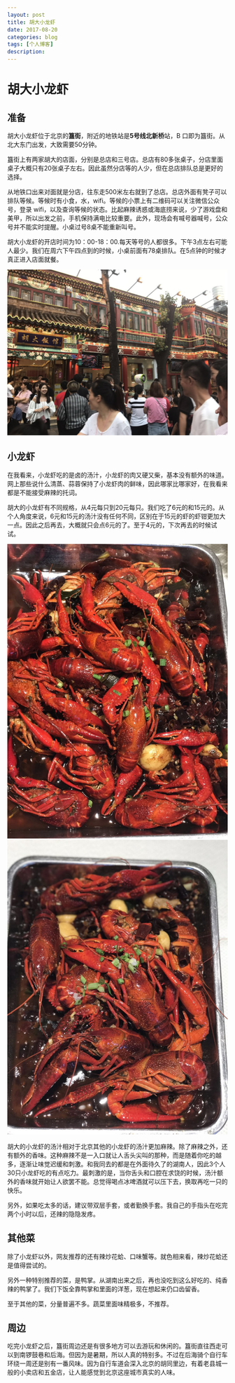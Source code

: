 ```yaml
---
layout: post
title: 胡大小龙虾
date: 2017-08-20
categories: blog
tags: [个人博客]
description:
---
```


# 胡大小龙虾

## 准备

胡大小龙虾位于北京的**簋街**，附近的地铁站是**5号线北新桥**站，B 口即为簋街。从北大东门出发，大致需要50分钟。

簋街上有两家胡大的店面，分别是总店和三号店。总店有80多张桌子，分店里面桌子大概只有20张桌子左右。因此虽然分店等的人少，但在总店排队总是更好的选择。

从地铁口出来对面就是分店，往东走500米左右就到了总店。总店外面有凳子可以排队等候。等候时有小食，水，wifi。等候的小票上有二维码可以关注微信公众号，登录 wifi，以及查询等候的状态。比起麻辣诱惑或海底捞来说，少了游戏盘和美甲，所以出发之前，手机保持满电比较重要。此外，现场会有喊号器喊号，公众号并不能实时提醒。小桌过号8桌不能重新叫号。

胡大小龙虾的开店时间为10：00-18：00.每天等号的人都很多。下午3点左右可能人最少。我们在周六下午四点到的时候，小桌前面有78桌排队。在5点钟的时候才真正进入店面就餐。

![huda](/img/2017-08-20/huda.jpeg "吃完饭出来，等的人更多了")

## 小龙虾

在我看来，小龙虾吃的是卤的汤汁，小龙虾的肉又硬又柴，基本没有额外的味道。网上那些说什么清蒸、蒜蓉保持了小龙虾肉的鲜味，因此哪家比哪家好，在我看来都是不能接受麻辣的托词。

胡大的小龙虾有不同规格，从4元每只到20元每只。我们吃了6元的和15元的。从个人角度来说，6元和15元的汤汁没有任何不同，区别在于15元的虾的虾钳更加大一点。因此之后再去，大概就只会点6元的了。至于4元的，下次再去的时候试试。

![6](/img/2017-08-20/15.jpeg "6元一只的小龙虾")
![15](/img/2017-08-20/16.jpeg "15元一只的小龙虾")

胡大的小龙虾的汤汁相对于北京其他的小龙虾的汤汁更加麻辣。除了麻辣之外，还有额外的香味。这种麻辣不是一入口就让人舌头尖叫的那种，而是随着你吃的越多，逐渐让味觉迟缓和刺激。和我同去的都是在外面待久了的湖南人，因此3个人30只小龙虾吃的有点吃力。最刺激的是，当你舌头和口腔在求饶的时候，汤汁额外的香味就开始让人欲罢不能。总觉得喝点冰啤酒就可以压下去，换取再吃一只的快乐。

另外，如果吃太多的话，建议带双层手套，或者勤换手套。我自己的手指头在吃完两个小时以后，还辣的隐隐发疼。

## 其他菜

除了小龙虾以外，网友推荐的还有辣炒花蛤、口味蟹等。就色相来看，辣炒花蛤还是值得尝试的。

另外一种特别推荐的菜，是鸭掌。从湖南出来之后，再也没吃到这么好吃的、纯香辣的鸭掌了。我们下饭全靠鸭掌和里面的洋葱，现在想起来仍口齿留香。

至于其他的菜，分量普遍不多。蔬菜里面味精极多，不推荐。

## 周边

吃完小龙虾之后，簋街周边还是有很多地方可以去游玩和休闲的。簋街直往西走可以到南锣鼓巷和后海。但因为是暑期，所以人真的特别多。不过在后海骑个自行车环绕一周还是别有一番风味。因为自行车道会深入北京的胡同里边，有着老县城一般的小卖店和五金店，让人能感觉到北京这座城市真实的人味。
